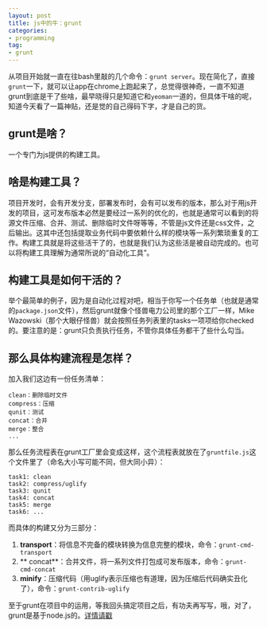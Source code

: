 ```yaml
---
layout: post
title: js中的牛：grunt
categories:
- programming
tag:
- grunt
---
```


从项目开始就一直在往bash里敲的几个命令：`grunt server`。现在简化了，直接`grunt`一下，就可以让app在chrome上跑起来了，总觉得很神奇，一直不知道grunt到底是干了些啥，最早晓得只是知道它和`yeoman`一道的，但具体干啥的呢，知道今天看了一篇神贴，还是觉的自己得码下字，才是自己的货。

## grunt是啥？
一个专门为js提供的构建工具。

## 啥是构建工具？
项目开发时，会有开发分支，部署发布时，会有可以发布的版本，那么对于用js开发的项目，这可发布版本必然是要经过一系列的优化的，也就是通常可以看到的将源文件压缩、合并、测试、删除临时文件呀等等，不管是js文件还是css文件，之后输出。这其中还包括提取业务代码中要依赖什么样的模块等一系列繁琐重复的工作。构建工具就是将这些活干了的，也就是我们认为这些活是被自动完成的。也可以将构建工具理解为通常所说的“自动化工具”。

## 构建工具是如何干活的？
举个最简单的例子，因为是自动化过程对吧，相当于你写一个任务单（也就是通常的`package.json`文件），然后grunt就像个怪兽电力公司里的那个工厂一样，Mike Wazowski（那个大眼仔怪兽）就会按照任务列表里的tasks一项项给你checked的。要注意的是：grunt只负责执行任务，不管你具体任务都干了些什么勾当。

## 那么具体构建流程是怎样？
加入我们这边有一份任务清单：

	clean：删除临时文件
	compress：压缩
	qunit：测试
	concat：合并
	merge：整合
	...

那么任务流程表在grunt工厂里会变成这样，这个流程表就放在了`gruntfile.js`这个文件里了（命名大小写可能不同，但大同小异）：

	task1: clean
	task2: compress/uglify
	task3: qunit
	task4: concat
	task5: merge
	task6: ...

而具体的构建又分为三部分：

1. **transport**：将信息不完备的模块转换为信息完整的模块，命令：`grunt-cmd-transport`
2. ** concat**：合并文件，将一系列文件打包成可发布版本，命令：`grunt-cmd-concat`
3. **minify**：压缩代码（用uglify表示压缩也有道理，因为压缩后代码确实丑化了），命令：`grunt-contrib-uglify`

至于grunt在项目中的运用，等我回头搞定项目之后，有功夫再写写，哦，对了，grunt是基于node.js的。[详情请戳](http://www.infoq.com/cn/articles/GruntJs/)